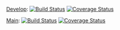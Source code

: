 [Develop](http://dev.nyubeatbuddies.com/):
[![Build Status](https://travis-ci.com/gcivil-nyu-org/INET-Wednesday-Spring2023-Team-1.svg?branch=develop)](https://travis-ci.com/gcivil-nyu-org/INET-Wednesday-Spring2023-Team-1)
[![Coverage Status](https://coveralls.io/repos/github/gcivil-nyu-org/INET-Wednesday-Spring2023-Team-1/badge.svg?branch=develop)](https://coveralls.io/github/gcivil-nyu-org/INET-Wednesday-Spring2023-Team-1?branch=develop)


[Main](http://nyubeatbuddies.com/):
[![Build Status](https://travis-ci.com/gcivil-nyu-org/INET-Wednesday-Spring2023-Team-1.svg?branch=main)](https://travis-ci.com/gcivil-nyu-org/INET-Wednesday-Spring2023-Team-1)
[![Coverage Status](https://coveralls.io/repos/github/gcivil-nyu-org/INET-Wednesday-Spring2023-Team-1/badge.svg?branch=main)](https://coveralls.io/github/gcivil-nyu-org/INET-Wednesday-Spring2023-Team-1?branch=main)


